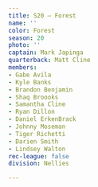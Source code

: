 ```yaml
---
title: S20 – Forest
name: ''
color: Forest
season: 20
photo: ''
captain: Mark Japinga
quarterback: Matt Cline
members:
- Gabe Avila
- Kyle Banks
- Brandon Benjamin
- Shaq Broooks
- Samantha Cline
- Ryan Dillon
- Daniel ErkenBrack
- Johnny Moseman
- Tiger Richetti
- Darien Smith
- Lindsey Walton
rec-league: false
division: Nellies

---
```

